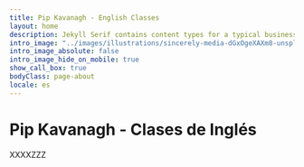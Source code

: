 ```yaml
---
title: Pip Kavanagh - English Classes
layout: home
description: Jekyll Serif contains content types for a typical business website. The theme is fully responsive, blazing fast and artfully illustrated.
intro_image: "../images/illustrations/sincerely-media-dGxOgeXAXm8-unsplash.jpg"
intro_image_absolute: false
intro_image_hide_on_mobile: true
show_call_box: true
bodyClass: page-about
locale: es
---
```


# Pip Kavanagh - Clases de Inglés

XXXXZZZ